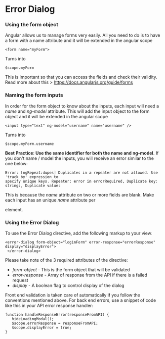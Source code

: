 Error Dialog
===

### Using the form object

Angular allows us to manage forms very easily. All you need to do is to have a form with a name attribute and it will be extended in the angular scope

    <form name="myForm">

Turns into

    $scope.myForm

This is important so that you can access the fields and check their validity. Read more about this > https://docs.angularjs.org/guide/forms

### Naming the form inputs

In order for the form object to know about the inputs, each input will need a *name* and *ng-model* attribute. This will add the input object to the form object and it will be extended in the angular scope

    <input type="text" ng-model="username" name="username" />

Turns into

    $scope.myForm.username

**Best Practice: Use the same identifier for both the name and ng-model.** If you don't name / model the inputs, you will receive an error similar to the one below:

    Error: [ngRepeat:dupes] Duplicates in a repeater are not allowed. Use 'track by' expression to
    specify unique keys. Repeater: error in errorRequired, Duplicate key: string:, Duplicate value:

This is because the *name* attribute on two or more fields are blank. Make each input has an unique *name* attribute per *<form>* element.

### Using the Error Dialog

To use the Error Dialog directive, add the following markup to your view:

    <error-dialog form-object="loginForm" error-response="errorResponse" display="displayError">
     </error-dialog>

Please take note of the 3 required attributes of the directive:

 - *form-object* - This is the form object that will be validated
 - *error-response* - Array of response from the API if there is a failed request
 - *display* - A boolean flag to control display of the dialog

Front end validation is taken care of automatically if you follow the conventions mentioned above. For back end errors, use a snippet of code like this in your API error response handler:

    function handleResponseError(responseFromAPI) {
       hideLoadingModal();
       $scope.errorResponse = responseFromAPI;
       $scope.displayError = true;
    }
